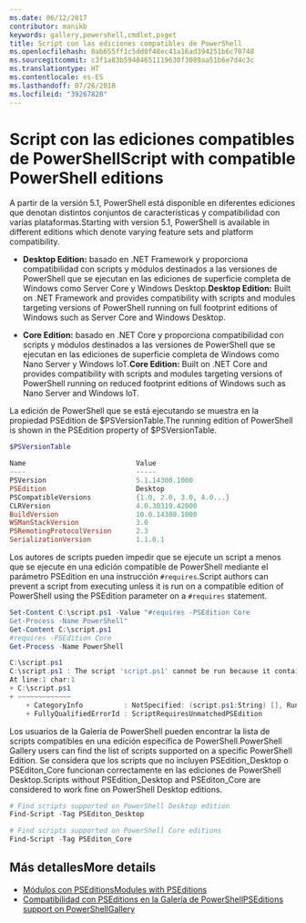 ```yaml
---
ms.date: 06/12/2017
contributor: manikb
keywords: gallery,powershell,cmdlet,psget
title: Script con las ediciones compatibles de PowerShell
ms.openlocfilehash: 0ab655ff1c5dd0f48ec41a16ad394251b6c70748
ms.sourcegitcommit: c3f1a83b59484651119630f3089aa51b6e7d4c3c
ms.translationtype: HT
ms.contentlocale: es-ES
ms.lasthandoff: 07/26/2018
ms.locfileid: "39267820"
---
```

# <a name="script-with-compatible-powershell-editions"></a><span data-ttu-id="75846-103">Script con las ediciones compatibles de PowerShell</span><span class="sxs-lookup"><span data-stu-id="75846-103">Script with compatible PowerShell editions</span></span>

<span data-ttu-id="75846-104">A partir de la versión 5.1, PowerShell está disponible en diferentes ediciones que denotan distintos conjuntos de características y compatibilidad con varias plataformas.</span><span class="sxs-lookup"><span data-stu-id="75846-104">Starting with version 5.1, PowerShell is available in different editions which denote varying feature sets and platform compatibility.</span></span>

- <span data-ttu-id="75846-105">**Desktop Edition:** basado en .NET Framework y proporciona compatibilidad con scripts y módulos destinados a las versiones de PowerShell que se ejecutan en las ediciones de superficie completa de Windows como Server Core y Windows Desktop.</span><span class="sxs-lookup"><span data-stu-id="75846-105">**Desktop Edition:** Built on .NET Framework and provides compatibility with scripts and modules targeting versions of PowerShell running on full footprint editions of Windows such as Server Core and Windows Desktop.</span></span>

- <span data-ttu-id="75846-106">**Core Edition:** basado en .NET Core y proporciona compatibilidad con scripts y módulos destinados a las versiones de PowerShell que se ejecutan en las ediciones de superficie completa de Windows como Nano Server y Windows IoT.</span><span class="sxs-lookup"><span data-stu-id="75846-106">**Core Edition:** Built on .NET Core and provides compatibility with scripts and modules targeting versions of PowerShell running on reduced footprint editions of Windows such as Nano Server and Windows IoT.</span></span>

<span data-ttu-id="75846-107">La edición de PowerShell que se está ejecutando se muestra en la propiedad PSEdition de $PSVersionTable.</span><span class="sxs-lookup"><span data-stu-id="75846-107">The running edition of PowerShell is shown in the PSEdition property of $PSVersionTable.</span></span>

```powershell
$PSVersionTable

Name                           Value
----                           -----
PSVersion                      5.1.14300.1000
PSEdition                      Desktop
PSCompatibleVersions           {1.0, 2.0, 3.0, 4.0...}
CLRVersion                     4.0.30319.42000
BuildVersion                   10.0.14300.1000
WSManStackVersion              3.0
PSRemotingProtocolVersion      2.3
SerializationVersion           1.1.0.1
```

<span data-ttu-id="75846-108">Los autores de scripts pueden impedir que se ejecute un script a menos que se ejecute en una edición compatible de PowerShell mediante el parámetro PSEdition en una instrucción `#requires`.</span><span class="sxs-lookup"><span data-stu-id="75846-108">Script authors can prevent a script from executing unless it is run on a compatible edition of PowerShell using the PSEdition parameter on a `#requires` statement.</span></span>

```powershell
Set-Content C:\script.ps1 -Value "#requires -PSEdition Core
Get-Process -Name PowerShell"
Get-Content C:\script.ps1
#requires -PSEdition Core
Get-Process -Name PowerShell

C:\script.ps1
C:\script.ps1 : The script 'script.ps1' cannot be run because it contained a "#requires" statement for PowerShell Core edition. The edition of PowerShell that is required by the script does not match the currently running PowerShell Desktop edition.
At line:1 char:1
+ C:\script.ps1
+ ~~~~~~~~~~~~~
    + CategoryInfo          : NotSpecified: (script.ps1:String) [], RuntimeException
    + FullyQualifiedErrorId : ScriptRequiresUnmatchedPSEdition
```

<span data-ttu-id="75846-109">Los usuarios de la Galería de PowerShell pueden encontrar la lista de scripts compatibles en una edición específica de PowerShell.</span><span class="sxs-lookup"><span data-stu-id="75846-109">PowerShell Gallery users can find the list of scripts supported on a specific PowerShell Edition.</span></span>
<span data-ttu-id="75846-110">Se considera que los scripts que no incluyen PSEdition_Desktop o PSEditon_Core funcionan correctamente en las ediciones de PowerShell Desktop.</span><span class="sxs-lookup"><span data-stu-id="75846-110">Scripts without PSEdition_Desktop and PSEditon_Core are considered to work fine on PowerShell Desktop editions.</span></span>

```powershell
# Find scripts supported on PowerShell Desktop edition
Find-Script -Tag PSEditon_Desktop

# Find scripts supported on PowerShell Core editions
Find-Script -Tag PSEditon_Core
```

## <a name="more-details"></a><span data-ttu-id="75846-111">Más detalles</span><span class="sxs-lookup"><span data-stu-id="75846-111">More details</span></span>

- [<span data-ttu-id="75846-112">Módulos con PSEditions</span><span class="sxs-lookup"><span data-stu-id="75846-112">Modules with PSEditions</span></span>](module-psedition-support.md)
- [<span data-ttu-id="75846-113">Compatibilidad con PSEditions en la Galería de PowerShell</span><span class="sxs-lookup"><span data-stu-id="75846-113">PSEditions support on PowerShellGallery</span></span>](../how-to/finding-items/searching-by-psedition.md)